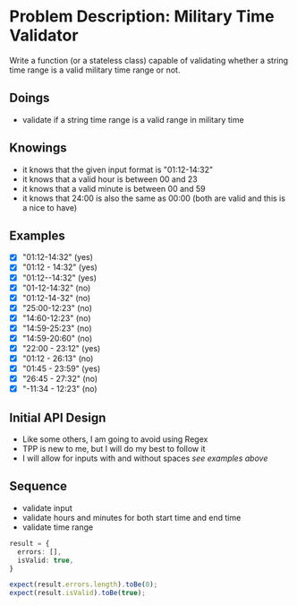 # Problem Description: Military Time Validator
Write a function (or a stateless class) capable of validating whether a string time range is a valid military time range or not.

## Doings
- validate if a string time range is a valid range in military time

## Knowings
- it knows that the given input format is "01:12-14:32"
- it knows that a valid hour is between 00 and 23
- it knows that a valid minute is between 00 and 59
- it knows that 24:00 is also the same as 00:00 (both are valid and this is a nice to have)

## Examples
- [x] "01:12-14:32" (yes)
- [x] "01:12 - 14:32" (yes)
- [x] "01:12--14:32" (yes)
- [x] "01-12-14:32" (no)
- [x] "01:12-14-32" (no)
- [x] "25:00-12:23" (no)
- [x] "14:60-12:23" (no)
- [x] "14:59-25:23" (no)
- [x] "14:59-20:60" (no)
- [x] "22:00 - 23:12" (yes)
- [x] "01:12 - 26:13" (no)
- [x] "01:45 - 23:59" (yes)
- [x] "26:45 - 27:32" (no)
- [x] "-11:34 - 12:23" (no)

## Initial API Design
- Like some others, I am going to avoid using Regex
- TPP is new to me, but I will do my best to follow it
- I will allow for inputs with and without spaces _see examples above_

## Sequence
- validate input
- validate hours and minutes for both start time and end time
- validate time range

```typescript
result = {
  errors: [],
  isValid: true,
}

expect(result.errors.length).toBe(0);
expect(result.isValid).toBe(true);
```